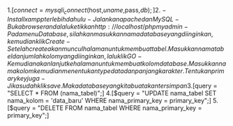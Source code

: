 1.[$connect = mysqli_connect($host,$uname,$pass,$db);]
2.-Install xampp terlebih dahulu
-Jalankan apache dan MySQL
-Buka browser anda lalu ketikkan http://localhost/phpmyadmin
-Pada menu Database, silahkan masukkan nama database yang diinginkan, kemudian klik Create
-Setelah create akan muncul halaman untuk membuat tabel.Masukkan nama tabel dan jumlah kolom yang diinginkan, lalu klik GO
-Kemudian akan lanjut ke halaman untuk membuat kolom database.Masukkan nama kolom kemudian menentukan type data dan panjang karakter.Tentukan primary key juga
-Jika sudah klik save.Maka database yang kita buat akan tersimpan
3.[$query = "SELECT * FROM (nama_tabel)";]
4.[$query = "UPDATE nama_tabel SET nama_kolom = 'data_baru' WHERE nama_primary_key = primary_key";]
5.[$query = "DELETE FROM nama_tabel WHERE nama_primary_key = primary_key";]
